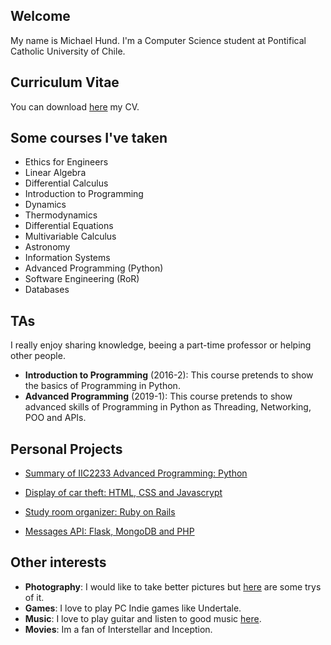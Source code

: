 Welcome
-------------------------

My name is Michael Hund. I'm a Computer Science student at Pontifical Catholic University of Chile.

Curriculum Vitae
-------------------------
You can download [here](./CV_2.pdf) my CV.

Some courses I've taken
-------------------------

* Ethics for Engineers
* Linear Algebra
* Differential Calculus
* Introduction to Programming
* Dynamics
* Thermodynamics
* Differential Equations
* Multivariable Calculus
* Astronomy
* Information Systems
* Advanced Programming (Python)
* Software Engineering (RoR)
* Databases

TAs
-------------------------

I really enjoy sharing knowledge, beeing a part-time professor or helping other people.

* **Introduction to Programming** (2016-2): This course pretends to
  show the basics of Programming in Python.
* **Advanced Programming** (2019-1): This course pretends to
  show advanced skills of Programming in Python as Threading, Networking, POO and APIs.
  
Personal Projects
-------------------------

* [Summary of  IIC2233 Advanced Programming: Python](https://mahund.github.io/ApuntesIIC2233/)

* [Display of car theft: HTML, CSS and Javascrypt](./web_1/index.html)

* [Study room organizer: Ruby on Rails](http://grupos-estudio.herokuapp.com)

* [Messages API: Flask, MongoDB and PHP](https://github.com/Mahund/Messages-API)

Other interests
-------------------------

* **Photography**: I would like to take better pictures but [here](https://www.instagram.com/michael_hz) are some trys of it.
* **Games**: I love to play PC Indie games like Undertale.
* **Music**: I love to play guitar and listen to good music [here](https://open.spotify.com/user/spotify/playlist/37i9dQZF1EjqN0XXY7lbKu?si=_GqEjaQwQBO8bzwmtsM2Lg).
* **Movies**: Im a fan of Interstellar and Inception.
